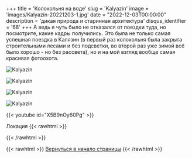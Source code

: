 +++
title = 'Колокольня на воде'
slug = 'Kalyazin'
image = 'images/Kalyazin-20221203-1.jpg'
date = "2022-12-03T00:00:00"
description = 'дикая природа и старинная архитектура'
disqus_identifier = '68'
+++
А ведь я чуть было не отказался от поездки туда, но посмотрите, какие кадры получились.
Это была не только самая успешная поездка в Калязин (в первый раз колокольня была закрыта строительными лесами и без подсветки, во второй раз уже зимой всё было хорошо - но без рассвета), но и на мой взгляд вообще самая красивая фотоохота.

![Kalyazin](/images/Kalyazin-20221203-2.jpg)

![Kalyazin](/images/Kalyazin-20221203-3.jpg)

![Kalyazin](/images/Kalyazin-20221203-4.jpg)

![Kalyazin](/images/Kalyazin-20221203-5.jpg)

{{< youtube id="X5B9nOy60Pg" >}}

Локация
{{< rawhtml >}}
<script type="text/javascript" charset="utf-8" async src="https://api-maps.yandex.ru/services/constructor/1.0/js/?um=constructor%3A4c50fb142fcc8f757e05a84d617d3c751184230dd452bdec875cc49cd4e31d18&amp;width=926&amp;height=557&amp;lang=ru_RU&amp;scroll=true"></script>
{{< /rawhtml >}}

{{< rawhtml >}}
<a href="#">Вернуться в начало страницы</a>
{{< /rawhtml >}}